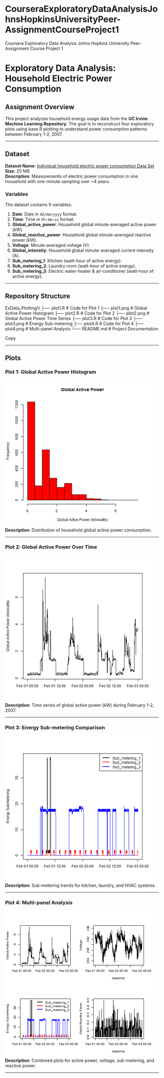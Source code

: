 # CourseraExploratoryDataAnalysisJohnsHopkinsUniversityPeer-AssignmentCourseProject1
Coursera Exploratory Data Analysis Johns Hopkins University Peer-Assignment Course Project 1
# Exploratory Data Analysis: Household Electric Power Consumption

## Assignment Overview
This project analyzes household energy usage data from the **UC Irvine Machine Learning Repository**. The goal is to reconstruct four exploratory plots using base R plotting to understand power consumption patterns between February 1-2, 2007.

---

## Dataset
**Dataset Name**: [Individual household electric power consumption Data Set](https://archive.ics.uci.edu/ml/datasets/individual+household+electric+power+consumption)  
**Size**: 20 MB  
**Description**: Measurements of electric power consumption in one household with one-minute sampling over ~4 years.  

### Variables
The dataset contains 9 variables:  
1. **Date**: Date in `dd/mm/yyyy` format.  
2. **Time**: Time in `hh:mm:ss` format.  
3. **Global_active_power**: Household global minute-averaged active power (kW).  
4. **Global_reactive_power**: Household global minute-averaged reactive power (kW).  
5. **Voltage**: Minute-averaged voltage (V).  
6. **Global_intensity**: Household global minute-averaged current intensity (A).  
7. **Sub_metering_1**: Kitchen (watt-hour of active energy).  
8. **Sub_metering_2**: Laundry room (watt-hour of active energy).  
9. **Sub_metering_3**: Electric water-heater & air-conditioner (watt-hour of active energy).  

---

## Repository Structure
ExData_Plotting1/
├── plot1.R # Code for Plot 1
├── plot1.png # Global Active Power Histogram
├── plot2.R # Code for Plot 2
├── plot2.png # Global Active Power Time Series
├── plot3.R # Code for Plot 3
├── plot3.png # Energy Sub-metering
├── plot4.R # Code for Plot 4
├── plot4.png # Multi-panel Analysis
└── README.md # Project Documentation

Copy

---

## Plots

### Plot 1: Global Active Power Histogram  
![Plot 1](plot1.png)  
**Description**: Distribution of household global active power consumption.  

---

### Plot 2: Global Active Power Over Time  
![Plot 2](plot2.png)  
**Description**: Time series of global active power (kW) during February 1-2, 2007.  

---

### Plot 3: Energy Sub-metering Comparison  
![Plot 3](plot3.png)  
**Description**: Sub-metering trends for kitchen, laundry, and HVAC systems.  

---

### Plot 4: Multi-panel Analysis  
![Plot 4](plot4.png)  
**Description**: Combined plots for active power, voltage, sub-metering, and reactive power.  

---